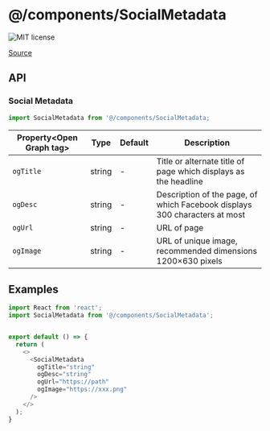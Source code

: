 # @/components/SocialMetadata

![MIT license](https://badgen.now.sh/badge/license/MIT)

[Source](https://github.com/echandsome/Nextjs-app-template/tree/main/src/components/SocialMetadata)


## API

### Social Metadata
```js
import SocialMetadata from '@/components/SocialMetadata;
```
| Property\<Open Graph tag\> | Type | Default | Description |
| --- | --- | --- | --- |
| `ogTitle` | string  | - | Title or alternate title of page which displays as the headline |
| `ogDesc` | string  | - | Description of the page, of which Facebook displays 300 characters at most |
| `ogUrl` | string  | - | URL of page |
| `ogImage` | string  | - | URL of unique image, recommended dimensions 1200×630 pixels |



## Examples

```js
import React from 'react';
import SocialMetadata from '@/components/SocialMetadata';


export default () => {
  return (
    <>
      <SocialMetadata
        ogTitle="string"
        ogDesc="string"
        ogUrl="https://path"
        ogImage="https://xxx.png"
      />
    </>
  );
}

```

